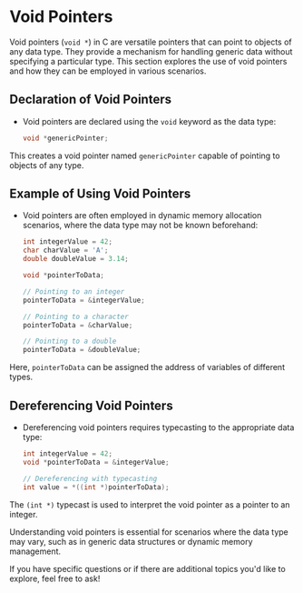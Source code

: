 # Void Pointers

Void pointers (`void *`) in C are versatile pointers that can point to objects of any data type. They provide a
mechanism for handling generic data without specifying a particular type. This section explores the use of void pointers
and how they can be employed in various scenarios.

## **Declaration of Void Pointers**

- Void pointers are declared using the `void` keyword as the data type:

    ```c
    void *genericPointer;
    ```

This creates a void pointer named `genericPointer` capable of pointing to objects of any type.

## **Example of Using Void Pointers**

- Void pointers are often employed in dynamic memory allocation scenarios, where the data type may not be known
  beforehand:

    ```c
    int integerValue = 42;
    char charValue = 'A';
    double doubleValue = 3.14;

    void *pointerToData;

    // Pointing to an integer
    pointerToData = &integerValue;

    // Pointing to a character
    pointerToData = &charValue;

    // Pointing to a double
    pointerToData = &doubleValue;
    ```

Here, `pointerToData` can be assigned the address of variables of different types.

## **Dereferencing Void Pointers**

- Dereferencing void pointers requires typecasting to the appropriate data type:

    ```c
    int integerValue = 42;
    void *pointerToData = &integerValue;

    // Dereferencing with typecasting
    int value = *((int *)pointerToData);
    ```

The `(int *)` typecast is used to interpret the void pointer as a pointer to an integer.

Understanding void pointers is essential for scenarios where the data type may vary, such as in generic data structures
or dynamic memory management.

If you have specific questions or if there are additional topics you'd like to explore, feel free to ask!